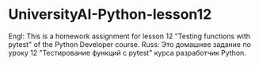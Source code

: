 # UniversityAI-Python-lesson12
Engl: This is a homework assignment for lesson 12 "Testing functions with pytest" of the Python Developer course.  Russ: Это домашнее задание по уроку 12 "Тестирование функций с pytest" курса разработчик Python.
